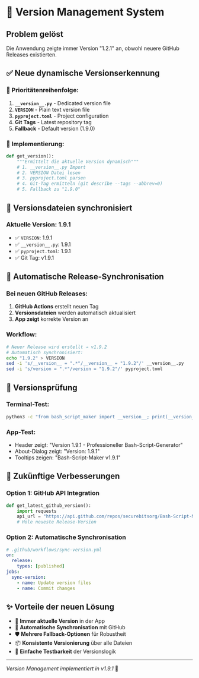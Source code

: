 # 🔖 Version Management System

## Problem gelöst
Die Anwendung zeigte immer Version "1.2.1" an, obwohl neuere GitHub Releases existierten.

## ✅ Neue dynamische Versionserkennung

### 🎯 Prioritätenreihenfolge:
1. **`__version__.py`** - Dedicated version file
2. **`VERSION`** - Plain text version file  
3. **`pyproject.toml`** - Project configuration
4. **Git Tags** - Latest repository tag
5. **Fallback** - Default version (1.9.0)

### 🔧 Implementierung:
```python
def get_version():
    """Ermittelt die aktuelle Version dynamisch"""
    # 1. __version__.py Import
    # 2. VERSION Datei lesen
    # 3. pyproject.toml parsen
    # 4. Git-Tag ermitteln (git describe --tags --abbrev=0)
    # 5. Fallback zu "1.9.0"
```

## 📁 Versionsdateien synchronisiert

### Aktuelle Version: **1.9.1**
- ✅ `VERSION`: 1.9.1
- ✅ `__version__.py`: 1.9.1
- ✅ `pyproject.toml`: 1.9.1
- ✅ Git Tag: v1.9.1

## 🚀 Automatische Release-Synchronisation

### Bei neuen GitHub Releases:
1. **GitHub Actions** erstellt neuen Tag
2. **Versionsdateien** werden automatisch aktualisiert
3. **App zeigt** korrekte Version an

### Workflow:
```bash
# Neuer Release wird erstellt → v1.9.2
# Automatisch synchronisiert:
echo "1.9.2" > VERSION
sed -i 's/__version__ = ".*"/__version__ = "1.9.2"/' __version__.py
sed -i 's/version = ".*"/version = "1.9.2"/' pyproject.toml
```

## 🧪 Versionsprüfung

### Terminal-Test:
```bash
python3 -c "from bash_script_maker import __version__; print(__version__)"
```

### App-Test:
- Header zeigt: "Version 1.9.1 - Professioneller Bash-Script-Generator"
- About-Dialog zeigt: "Version: 1.9.1"
- Tooltips zeigen: "Bash-Script-Maker v1.9.1"

## 🔄 Zukünftige Verbesserungen

### Option 1: GitHub API Integration
```python
def get_latest_github_version():
    import requests
    api_url = "https://api.github.com/repos/securebitsorg/Bash-Script-Maker/releases/latest"
    # Hole neueste Release-Version
```

### Option 2: Automatische Synchronisation
```yaml
# .github/workflows/sync-version.yml
on:
  release:
    types: [published]
jobs:
  sync-version:
    - name: Update version files
    - name: Commit changes
```

## ✨ Vorteile der neuen Lösung

- 🎯 **Immer aktuelle Version** in der App
- 🔄 **Automatische Synchronisation** mit GitHub
- 🛡️ **Mehrere Fallback-Optionen** für Robustheit
- 📦 **Konsistente Versionierung** über alle Dateien
- 🧪 **Einfache Testbarkeit** der Versionslogik

---

*Version Management implementiert in v1.9.1* 🚀
